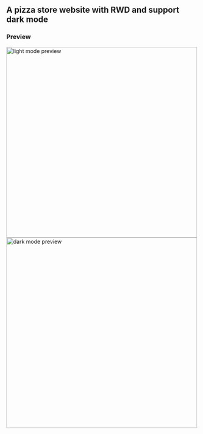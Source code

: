 ## A pizza store website with RWD and support dark mode

### Preview
<img alt="light mode preview" src="https://user-images.githubusercontent.com/121660005/225244488-94b74706-8269-4ab5-8ae4-28c9daa3c4c8.png" width="500px">
<img alt="dark mode preview" src="https://user-images.githubusercontent.com/121660005/225244458-c53d83b0-bb87-4cbf-9980-23090b08fb12.png" width="500px">


